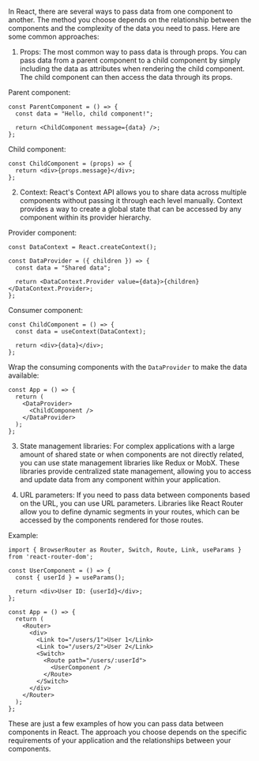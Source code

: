 In React, there are several ways to pass data from one component to another. The method you choose depends on the relationship between the components and the complexity of the data you need to pass. Here are some common approaches:

01. Props: The most common way to pass data is through props. You can pass data from a parent component to a child component by simply including the data as attributes when rendering the child component. The child component can then access the data through its props.

   Parent component:
   ```
   const ParentComponent = () => {
     const data = "Hello, child component!";
   
     return <ChildComponent message={data} />;
   };
   ```

   Child component:
   ```
   const ChildComponent = (props) => {
     return <div>{props.message}</div>;
   };
   ```

02. Context: React's Context API allows you to share data across multiple components without passing it through each level manually. Context provides a way to create a global state that can be accessed by any component within its provider hierarchy.

   Provider component:
   ```
   const DataContext = React.createContext();

   const DataProvider = ({ children }) => {
     const data = "Shared data";

     return <DataContext.Provider value={data}>{children}</DataContext.Provider>;
   };
   ```

   Consumer component:
   ```
   const ChildComponent = () => {
     const data = useContext(DataContext);
   
     return <div>{data}</div>;
   };
   ```

   Wrap the consuming components with the `DataProvider` to make the data available:

   ```
   const App = () => {
     return (
       <DataProvider>
         <ChildComponent />
       </DataProvider>
     );
   };
   ```

03. State management libraries: For complex applications with a large amount of shared state or when components are not directly related, you can use state management libraries like Redux or MobX. These libraries provide centralized state management, allowing you to access and update data from any component within your application.

04. URL parameters: If you need to pass data between components based on the URL, you can use URL parameters. Libraries like React Router allow you to define dynamic segments in your routes, which can be accessed by the components rendered for those routes.

   Example:
   ```
   import { BrowserRouter as Router, Switch, Route, Link, useParams } from 'react-router-dom';

   const UserComponent = () => {
     const { userId } = useParams();
   
     return <div>User ID: {userId}</div>;
   };

   const App = () => {
     return (
       <Router>
         <div>
           <Link to="/users/1">User 1</Link>
           <Link to="/users/2">User 2</Link>
           <Switch>
             <Route path="/users/:userId">
               <UserComponent />
             </Route>
           </Switch>
         </div>
       </Router>
     );
   };
   ```

These are just a few examples of how you can pass data between components in React. The approach you choose depends on the specific requirements of your application and the relationships between your components.